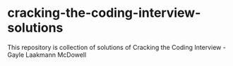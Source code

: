 # cracking-the-coding-interview-solutions
This repository is collection of solutions of Cracking the Coding Interview - Gayle Laakmann McDowell
